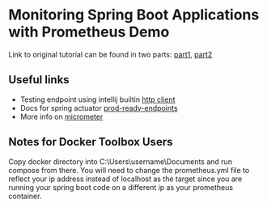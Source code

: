 # Monitoring Spring Boot Applications with Prometheus Demo

Link to original tutorial can be found in two parts:
[part1](https://www.callicoder.com/spring-boot-actuator/),
[part2](https://www.callicoder.com/spring-boot-actuator-metrics-monitoring-dashboard-prometheus-grafana/)

## Useful links

- Testing endpoint using intellij builtin [http client](https://www.vojtechruzicka.com/intellij-idea-tips-tricks-testing-restful-web-services/)
- Docs for spring actuator [prod-ready-endpoints](https://docs.spring.io/spring-boot/docs/current/reference/html/production-ready-endpoints.html)
- More info on [micrometer](http://micrometer.io/)

## Notes for Docker Toolbox Users

Copy docker directory into C:\Users\username\Documents and run compose from there. You will need to change the prometheus.yml file to reflect your ip address instead of localhost as the target since you are running your spring boot code on a different ip as your prometheus container.
